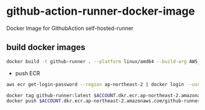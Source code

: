 # github-action-runner-docker-image
Docker Image for GithubAction self-hosted-runner

## build docker images

```bash
docker build -t github-runner . --platform linux/amd64 --build-arg AWS_ACCESS_KEY_ID=YOUR_KEY --build-arg AWS_SECRET_ACCESS_KEY=YOUR_SECRET
```

- push ECR
```bash
aws ecr get-login-password --region ap-northeast-2 | docker login --username AWS --password-stdin $ACCOUNT.dkr.ecr.ap-northeast-2.amazonaws.com

docker tag github-runner:latest $ACCOUNT.dkr.ecr.ap-northeast-2.amazonaws.com/github-runner:latest
docker push $ACCOUNT.dkr.ecr.ap-northeast-2.amazonaws.com/github-runner:latest
```
